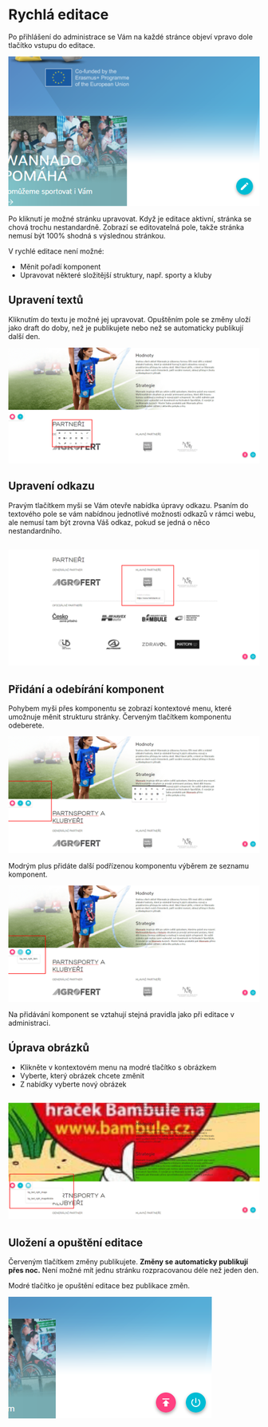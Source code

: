 # Rychlá editace

Po přihlášení do administrace se Vám na každé stránce objeví vpravo dole tlačítko vstupu do editace.

![](/images/quickEditOpen.png)

Po kliknutí je možné stránku upravovat. Když je editace aktivní, stránka se chová trochu nestandardně. Zobrazí se editovatelná pole, takže stránka nemusí být 100% shodná s výslednou stránkou.

V rychlé editace není možné:

* Měnit pořadí komponent
* Upravovat některé složitější struktury, např. sporty a kluby

## Upravení textů

Kliknutím do textu je možné jej upravovat. Opuštěním pole se změny uloží jako draft do doby, než je publikujete nebo než se automaticky publikují další den.

![](/images/quickedit/textChange.png)

## Upravení odkazu

Pravým tlačítkem myši se Vám otevře nabídka úpravy odkazu. Psaním do textového pole se vám nabídnou jednotlivé možnosti odkazů v rámci webu, ale nemusí tam být zrovna Váš odkaz, pokud se jedná o něco nestandardního.

## ![](/images/linkShow.png)

## Přidání a odebírání komponent

Pohybem myši přes komponentu se zobrazí kontextové menu, které umožnuje měnit strukturu stránky. Červeným tlačítkem komponentu odeberete.

![](/images/quickedit/comoponentEdit.png)

Modrým plus přidáte další podřízenou komponentu výběrem ze seznamu komponent.

![](/images/selectComponent.png)

Na přidávání komponent se vztahují stejná pravidla jako při editace v administraci.

## Úprava obrázků

* Klikněte v kontextovém menu na modré tlačítko s obrázkem
* Vyberte, který obrázek chcete změnit
* Z nabídky vyberte nový obrázek

## ![](/images/quickedit/imageChange.png)

## Uložení a opuštění editace

Červeným tlačítkem změny publikujete. **Změny se automaticky publikují přes noc.** Není možné mít jednu stránku rozpracovanou déle než jeden den.

Modré tlačítko je opuštění editace bez publikace změn.

![](/images/quickEditLeave.png)

